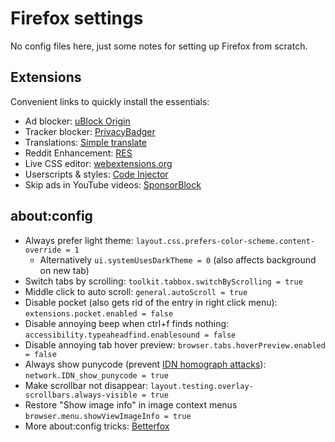 # Firefox settings

No config files here, just some notes for setting up Firefox from scratch.

## Extensions
Convenient links to quickly install the essentials:
* Ad blocker: [uBlock Origin](https://addons.mozilla.org/firefox/addon/ublock-origin/)
* Tracker blocker: [PrivacyBadger](https://addons.mozilla.org/firefox/addon/privacy-badger17/)
* Translations: [Simple translate](https://addons.mozilla.org/firefox/addon/simple-translate/)
* Reddit Enhancement: [RES](https://addons.mozilla.org/firefox/addon/reddit-enhancement-suite/)
* Live CSS editor: [webextensions.org](https://addons.mozilla.org/firefox/addon/live-editor-for-css-less-sass/)
* Userscripts & styles: [Code Injector](https://addons.mozilla.org/firefox/addon/codeinjector/)
* Skip ads in YouTube videos: [SponsorBlock](https://addons.mozilla.org/firefox/addon/sponsorblock/)

## about:config
* Always prefer light theme: `layout.css.prefers-color-scheme.content-override = 1`
  - Alternatively `ui.systemUsesDarkTheme = 0` (also affects background on new tab)
* Switch tabs by scrolling: `toolkit.tabbox.switchByScrolling = true`
* Middle click to auto scroll: `general.autoScroll = true`
* Disable pocket (also gets rid of the entry in right click menu): `extensions.pocket.enabled = false`
* Disable annoying beep when ctrl+f finds nothing: `accessibility.typeaheadfind.enablesound = false`
* Disable annoying tab hover preview: `browser.tabs.hoverPreview.enabled = false`
* Always show punycode (prevent [IDN homograph attacks](https://en.wikipedia.org/wiki/IDN_homograph_attack)): `network.IDN_show_punycode = true`
* Make scrollbar not disappear: `layout.testing.overlay-scrollbars.always-visible = true`
* Restore "Show image info" in image context menus `browser.menu.showViewImageInfo = true`
* More about:config tricks: [Betterfox](https://github.com/yokoffing/Betterfox)
